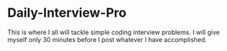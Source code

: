 # Daily-Interview-Pro
This is where I all will tackle simple coding interview problems. I will give myself only 30 minutes before I post whatever I have accomplished.
